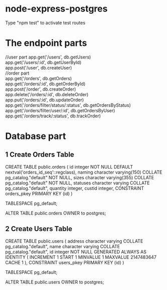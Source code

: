 # node-express-postgres

Type "npm test" to activate test routes

# The endpoint parts

//user part
app.get('/users', db.getUsers)<br/>
app.get('/users/:id', db.getUserById)<br/>
app.post('/user', db.createUser)<br/>
//order part<br/>
app.get('/orders', db.getOrders)<br/>
app.get('/orders/:id', db.getOrderById)<br/>
app.post('/order', db.createOrder)<br/>
app.delete('/orders/:id', db.deleteOrder)<br/>
app.put('/orders/:id', db.updateOrder)<br/>
app.get('/orders/filter/status/:status', db.getOrdersByStatus)<br/>
app.get('/orders/filter/user/:id', db.getOrdersByUser)<br/>
app.get('/orders/track/:status', db.trackOrder)<br/>

# Database part

## 1 Create Orders Table
CREATE TABLE public.orders
(
    id integer NOT NULL DEFAULT nextval('orders_id_seq'::regclass),
    naming character varying(150) COLLATE pg_catalog."default" NOT NULL,
    sizes character varying(355) COLLATE pg_catalog."default" NOT NULL,
    statuses character varying COLLATE pg_catalog."default",
    quantity integer,
    custid integer,
    CONSTRAINT orders_pkey PRIMARY KEY (id)
)

TABLESPACE pg_default;

ALTER TABLE public.orders
    OWNER to postgres;

## 2 Create Users Table
CREATE TABLE public.users
(
    address character varying COLLATE pg_catalog."default",
    name character varying COLLATE pg_catalog."default",
    id integer NOT NULL GENERATED ALWAYS AS IDENTITY ( INCREMENT 1 START 1 MINVALUE 1 MAXVALUE 2147483647 CACHE 1 ),
    CONSTRAINT users_pkey PRIMARY KEY (id)
)

TABLESPACE pg_default;

ALTER TABLE public.users
    OWNER to postgres;